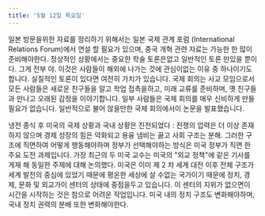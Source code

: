 ```yaml
---
title: '5월 12일 목요일'
---
```

일본 방문을위한 자료를 정리하기 위해서는 일본 국제 관계 포럼 (International Relations Forum)에서 연설 할 필요가 있으며, 중국 개혁 관련 자료는 가능한 한 많이 준비해야한다. 정상적인 상황에서는 중요한 학술 토론은없고 일반적인 토론 만있을 뿐이다. 그게 전부 야. 이것은 사람들이 해외에 나가는 것에 관심이없는 이유 중 하나이기도합니다. 실질적인 토론이 있다면 여전히 가치가 있습니다. 국제 회의는 사교 모임으로서 모든 사람들은 새로운 친구들을 알고 학업 접촉을하고, 미래 교류를 준비하며, 옛 친구들과 만나고 오래된 감정을 이야기합니다. 일부 사람들은 국제 회의를 매우 신비하게 만들 필요가 없습니다. 일반적으로 불어 않을만한 국제 회의에서이 논문을 발표했습니다.

냉전 종식 후 미국의 국제 상황과 국내 상황은 진전되었다 : 전쟁의 압력은 더 이상 존재하지 않으며 경제 성장의 힘은 약화되고 용융 냄비는 끓고 사회 구조는 분해. 그러한 구조에 직면하여 어떻게 행동해야하며 정부가 선택해야하는 방식은 미국 정부가 직면 한 주요 도전 과제입니다. 가장 최근의 두 미국 교수는 미국의 "외교 정책"에 같은 기사를 게재 해 동일한 주제에 대해 논의했다. 미국은 이미 제 2 차 세계 대전 이후 전체 구조가 세계 발전의 중심에 있었기 때문에 평온한 세상에 살 수없는 국가이기 때문에 정치, 경제, 문화 및 외교가이 센터의 상태에 중점을두고 있습니다. 이 센터의 지위가 없으면이 시간을 시작하는 것은 참으로 어려운 작업입니다. 미국 내의 정치 구조도 변화해야하며, 국내 정치 권력의 분배 또한 변화해야한다.

